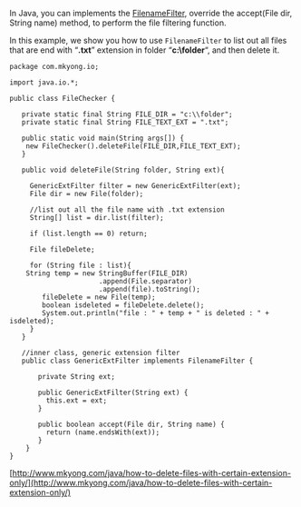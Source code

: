 In Java, you can implements the [FilenameFilter](http://java.sun.com/j2se/1.4.2/docs/api/java/io/FilenameFilter.html), override the accept(File dir, String name) method, to perform the file filtering function.

In this example, we show you how to use `FilenameFilter` to list out all files that are end with “**.txt**” extension in folder “**c:\\folder**“, and then delete it.

    package com.mkyong.io;

    import java.io.*;

    public class FileChecker {

       private static final String FILE_DIR = "c:\\folder";
       private static final String FILE_TEXT_EXT = ".txt";

       public static void main(String args[]) {
    	new FileChecker().deleteFile(FILE_DIR,FILE_TEXT_EXT);
       }

       public void deleteFile(String folder, String ext){

         GenericExtFilter filter = new GenericExtFilter(ext);
         File dir = new File(folder);

         //list out all the file name with .txt extension
         String[] list = dir.list(filter);

         if (list.length == 0) return;

         File fileDelete;

         for (String file : list){
       	String temp = new StringBuffer(FILE_DIR)
                          .append(File.separator)
                          .append(file).toString();
        	fileDelete = new File(temp);
        	boolean isdeleted = fileDelete.delete();
        	System.out.println("file : " + temp + " is deleted : " + isdeleted);
         }
       }

       //inner class, generic extension filter
       public class GenericExtFilter implements FilenameFilter {

           private String ext;

           public GenericExtFilter(String ext) {
             this.ext = ext;
           }

           public boolean accept(File dir, String name) {
             return (name.endsWith(ext));
           }
        }
    }

[http://www.mkyong.com/java/how-to-delete-files-with-certain-extension-only/](http://www.mkyong.com/java/how-to-delete-files-with-certain-extension-only/)
